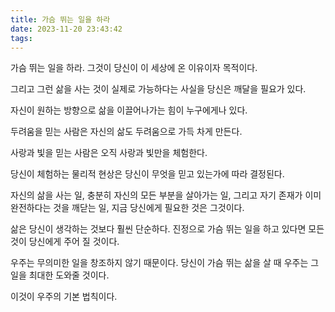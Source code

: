 ```yaml
---
title: 가슴 뛰는 일을 하라
date: 2023-11-20 23:43:42
tags:
---
```


가슴 뛰는 일을 하라.
그것이 당신이
이 세상에 온 이유이자 목적이다.
 
그리고 그런 삶을 사는 것이
실제로 가능하다는 사실을
당신은 깨달을 필요가 있다.
 
<!--more-->

자신이 원하는 방향으로
삶을 이끌어나가는 힘이 누구에게나 있다.
 
두려움을 믿는 사람은
자신의 삶도
두려움으로 가득 차게 만든다.
 
사랑과 빛을 믿는 사람은
오직 사랑과 빛만을 체험한다.
 
당신이 체험하는 물리적 현상은
당신이 무엇을 믿고 있는가에 따라 결정된다.
 
자신의 삶을 사는 일,
충분히 자신의 모든 부분을 살아가는 일,
그리고 자기 존재가
이미 완전하다는 것을 깨닫는 일,
지금 당신에게 필요한 것은 그것이다.
 
삶은 당신이 생각하는 것보다 훨씬 단순하다.
진정으로 가슴 뛰는 일을 하고 있다면
모든 것이 당신에게 주어 질 것이다.
 
우주는 무의미한 일을 창조하지 않기 때문이다.
당신이 가슴 뛰는 삶을 살 때
우주는 그 일을 최대한 도와줄 것이다.
 
이것이 우주의 기본 법칙이다.